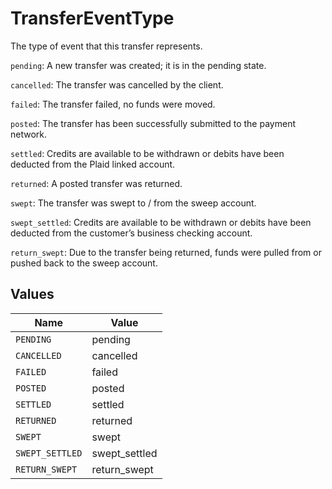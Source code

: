 # TransferEventType

The type of event that this transfer represents.

`pending`: A new transfer was created; it is in the pending state.

`cancelled`: The transfer was cancelled by the client.

`failed`: The transfer failed, no funds were moved.

`posted`: The transfer has been successfully submitted to the payment network.

`settled`: Credits are available to be withdrawn or debits have been deducted from the Plaid linked account.

`returned`: A posted transfer was returned.

`swept`: The transfer was swept to / from the sweep account.

`swept_settled`: Credits are available to be withdrawn or debits have been deducted from the customer’s business checking account.

`return_swept`: Due to the transfer being returned, funds were pulled from or pushed back to the sweep account.


## Values

| Name            | Value           |
| --------------- | --------------- |
| `PENDING`       | pending         |
| `CANCELLED`     | cancelled       |
| `FAILED`        | failed          |
| `POSTED`        | posted          |
| `SETTLED`       | settled         |
| `RETURNED`      | returned        |
| `SWEPT`         | swept           |
| `SWEPT_SETTLED` | swept_settled   |
| `RETURN_SWEPT`  | return_swept    |
